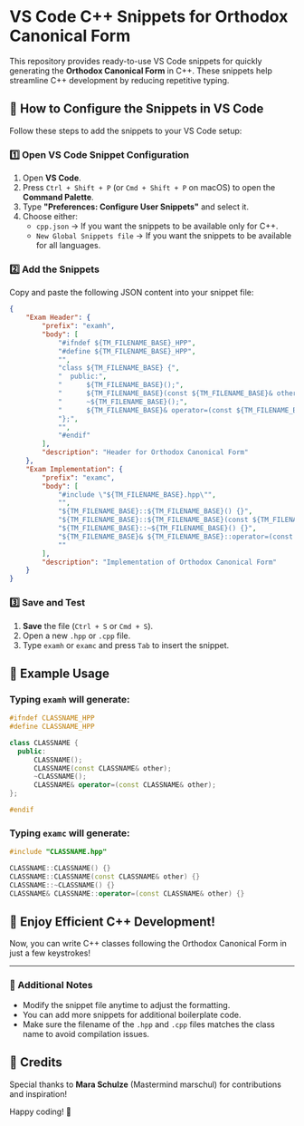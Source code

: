 # VS Code C++ Snippets for Orthodox Canonical Form

This repository provides ready-to-use VS Code snippets for quickly generating the **Orthodox Canonical Form** in C++. These snippets help streamline C++ development by reducing repetitive typing.

## 📌 How to Configure the Snippets in VS Code

Follow these steps to add the snippets to your VS Code setup:

### 1️⃣ Open VS Code Snippet Configuration

1. Open **VS Code**.
2. Press `Ctrl + Shift + P` (or `Cmd + Shift + P` on macOS) to open the **Command Palette**.
3. Type **"Preferences: Configure User Snippets"** and select it.
4. Choose either:
   - `cpp.json` → If you want the snippets to be available only for C++.
   - `New Global Snippets file` → If you want the snippets to be available for all languages.

### 2️⃣ Add the Snippets

Copy and paste the following JSON content into your snippet file:

```json
{
    "Exam Header": {
        "prefix": "examh",
        "body": [
            "#ifndef ${TM_FILENAME_BASE}_HPP",
            "#define ${TM_FILENAME_BASE}_HPP",
            "",
            "class ${TM_FILENAME_BASE} {",
            "  public:",
            "      ${TM_FILENAME_BASE}();",
            "      ${TM_FILENAME_BASE}(const ${TM_FILENAME_BASE}& other);",
            "      ~${TM_FILENAME_BASE}();",
            "      ${TM_FILENAME_BASE}& operator=(const ${TM_FILENAME_BASE}& other);",
            "};",
            "",
            "#endif"
        ],
        "description": "Header for Orthodox Canonical Form"
    },
    "Exam Implementation": {
        "prefix": "examc",
        "body": [
            "#include \"${TM_FILENAME_BASE}.hpp\"",
            "",
            "${TM_FILENAME_BASE}::${TM_FILENAME_BASE}() {}",
            "${TM_FILENAME_BASE}::${TM_FILENAME_BASE}(const ${TM_FILENAME_BASE}& other) {}",
            "${TM_FILENAME_BASE}::~${TM_FILENAME_BASE}() {}",
            "${TM_FILENAME_BASE}& ${TM_FILENAME_BASE}::operator=(const ${TM_FILENAME_BASE}& other) {}",
            ""
        ],
        "description": "Implementation of Orthodox Canonical Form"
    }
}
```

### 3️⃣ Save and Test

1. **Save** the file (`Ctrl + S` or `Cmd + S`).
2. Open a new `.hpp` or `.cpp` file.
3. Type `examh` or `examc` and press `Tab` to insert the snippet.

## 🎯 Example Usage

### Typing `examh` will generate:
```cpp
#ifndef CLASSNAME_HPP
#define CLASSNAME_HPP

class CLASSNAME {
  public:
      CLASSNAME();
      CLASSNAME(const CLASSNAME& other);
      ~CLASSNAME();
      CLASSNAME& operator=(const CLASSNAME& other);
};

#endif
```

### Typing `examc` will generate:
```cpp
#include "CLASSNAME.hpp"

CLASSNAME::CLASSNAME() {}
CLASSNAME::CLASSNAME(const CLASSNAME& other) {}
CLASSNAME::~CLASSNAME() {}
CLASSNAME& CLASSNAME::operator=(const CLASSNAME& other) {}
```

## 🚀 Enjoy Efficient C++ Development!
Now, you can write C++ classes following the Orthodox Canonical Form in just a few keystrokes!

---

### 📝 Additional Notes
- Modify the snippet file anytime to adjust the formatting.
- You can add more snippets for additional boilerplate code.
- Make sure the filename of the `.hpp` and `.cpp` files matches the class name to avoid compilation issues.

## 🙌 Credits
Special thanks to **Mara Schulze** (Mastermind marschul) for contributions and inspiration!

Happy coding! 🎉

